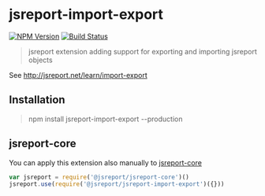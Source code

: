 # jsreport-import-export

[![NPM Version](http://img.shields.io/npm/v/jsreport-import-export.svg?style=flat-square)](https://npmjs.com/package/jsreport-import-export)
[![Build Status](https://travis-ci.com/jsreport/jsreport-import-export.png?branch=master)](https://travis-ci.com/jsreport/jsreport-import-export)

> jsreport extension adding support for exporting and importing jsreport objects

See http://jsreport.net/learn/import-export

## Installation
> npm install jsreport-import-export --production

## jsreport-core
You can apply this extension also manually to [jsreport-core](https://github.com/jsreport/jsreport/tree/master/packages/jsreport-core)

```js
var jsreport = require('@jsreport/jsreport-core')()
jsreport.use(require('@jsreport/jsreport-import-export')({}))
```
